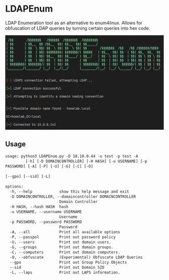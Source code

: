 # LDAPEnum

LDAP Enumeration tool as an alternative to enum4linux. Allows for obfuscation of LDAP queries by turning certain queries into hex code.

![header](https://github.com/mdube99/LDAPEnum/blob/main/.img/header.png)

## Usage

```
usage: python3 LDAPEnum.py -D 10.10.0.44 -u test -p test -A
         [-h] [-D DOMAINCONTROLLER] [-H HASH] [-u USERNAME] [-p PASSWORD] [-A] [-P] [-U] [-G] [-C] [-O]
                                                                     [--gpo] [--sid] [-L]

options:
  -h, --help            show this help message and exit
  -D DOMAINCONTROLLER, --domaincontroller DOMAINCONTROLLER
                        Domain Controller
  -H HASH, --hash HASH  hash
  -u USERNAME, --username USERNAME
                        Username
  -p PASSWORD, --password PASSWORD
                        Password
  -A, --all             Print all available options
  -P, --passpol         Print out password policy
  -U, --users           Print out domain users.
  -G, --groups          Print out domain groups.
  -C, --computers       Print out domain computers.
  -O, --obfuscate       (Experimental) Obfuscate LDAP Queries
  --gpo                 Print out Group Policy Objects
  --sid                 Print out Domain SID
  -L, --laps            Print out LAPS information.
```
